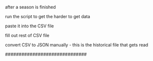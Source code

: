after a season is finished

run the script to get the harder to get data

paste it into the CSV file

fill out rest of CSV file

convert CSV to JSON manually - this is the historical file that gets read

##############################
